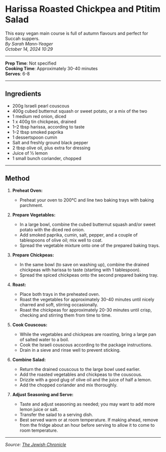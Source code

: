 # Harissa Roasted Chickpea and Ptitim Salad

This easy vegan main course is full of autumn flavours and perfect for Succah suppers.  
*By Sarah Mann-Yeager*  
*October 14, 2024 10:29*

---

**Prep Time**: Not specified  
**Cooking Time**: Approximately 30-40 minutes  
**Serves**: 6-8

---

## Ingredients

- 200g Israeli pearl couscous
- 400g cubed butternut squash or sweet potato, or a mix of the two
- 1 medium red onion, diced
- 1 x 400g tin chickpeas, drained
- 1–2 tbsp harissa, according to taste
- 1–2 tbsp smoked paprika
- 1 dessertspoon cumin
- Salt and freshly ground black pepper
- 2 tbsp olive oil, plus extra for dressing
- Juice of ½ lemon
- 1 small bunch coriander, chopped

---

## Method

1. **Preheat Oven:**
   - Preheat your oven to 200°C and line two baking trays with baking parchment.

2. **Prepare Vegetables:**
   - In a large bowl, combine the cubed butternut squash and/or sweet potato with the diced red onion.
   - Add smoked paprika, cumin, salt, pepper, and a couple of tablespoons of olive oil; mix well to coat.
   - Spread the vegetable mixture onto one of the prepared baking trays.

3. **Prepare Chickpeas:**
   - In the same bowl (to save on washing up), combine the drained chickpeas with harissa to taste (starting with 1 tablespoon).
   - Spread the spiced chickpeas onto the second prepared baking tray.

4. **Roast:**
   - Place both trays in the preheated oven.
   - Roast the vegetables for approximately 30-40 minutes until nicely charred and soft, stirring occasionally.
   - Roast the chickpeas for approximately 20-30 minutes until crisp, checking and stirring them from time to time.

5. **Cook Couscous:**
   - While the vegetables and chickpeas are roasting, bring a large pan of salted water to a boil.
   - Cook the Israeli couscous according to the package instructions.
   - Drain in a sieve and rinse well to prevent sticking.

6. **Combine Salad:**
   - Return the drained couscous to the large bowl used earlier.
   - Add the roasted vegetables and chickpeas to the couscous.
   - Drizzle with a good glug of olive oil and the juice of half a lemon.
   - Add the chopped coriander and mix thoroughly.

7. **Adjust Seasoning and Serve:**
   - Taste and adjust seasoning as needed; you may want to add more lemon juice or salt.
   - Transfer the salad to a serving dish.
   - Best served warm or at room temperature. If making ahead, remove from the fridge about an hour before serving to allow it to come to room temperature.

---

*Source: [The Jewish Chronicle](https://www.thejc.com/lets-eat/recipe/harissa-roasted-chickpea-and-ptitim-salad-qf8bvciu)*